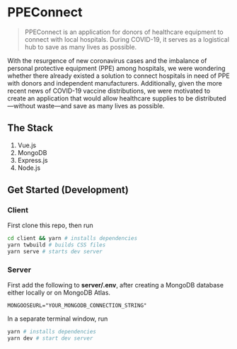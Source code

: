 # PPEConnect

> PPEConnect is an application for donors of healthcare equipment to connect with local hospitals.
> During COVID-19, it serves as a logistical hub to save as many lives as possible.

With the resurgence of new coronavirus cases and the imbalance of personal protective equipment (PPE) among hospitals, we were wondering whether there already existed a solution to connect hospitals in need of PPE with donors and independent manufacturers. Additionally, given the more recent news of COVID-19 vaccine distributions, we were motivated to create an application that would allow healthcare supplies to be distributed—without waste—and save as many lives as possible. 

## The Stack
1. Vue.js
2. MongoDB
3. Express.js
4. Node.js

## Get Started (Development)
### Client
First clone this repo, then run
```bash
cd client && yarn # installs dependencies
yarn twbuild # builds CSS files
yarn serve # starts dev server
```
### Server
First add the following to **server/.env**, after creating a MongoDB database either locally or on MongoDB Atlas.
```
MONGOOSEURL="YOUR_MONGODB_CONNECTION_STRING"
```
In a separate terminal window, run
```bash
yarn # installs dependencies
yarn dev # start dev server
```
